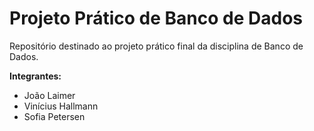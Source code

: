 # Projeto Prático de Banco de Dados

Repositório destinado ao projeto prático final da disciplina de Banco de Dados.

**Integrantes:** 
- João Laimer
- Vinícius Hallmann
- Sofia Petersen